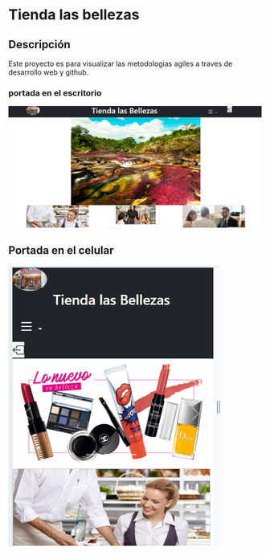    # Tienda las bellezas

   ## Descripción

   Este proyecto es para visualizar las metodologias agiles a traves de desarrollo web y github.

   ### portada en el escritorio

   ![ Texto cuadro no hay imagen](<Img/Captura de pantalla 2024-07-24 110854.png>)

   ## Portada en el celular

   ![Texto cuando no hay imagen](<Img/Captura de pantalla movil.png>)

